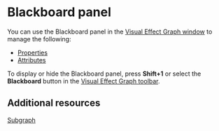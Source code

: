 # Blackboard panel

You can use the Blackboard panel in the [Visual Effect Graph window](VisualEffectGraphWindow.md) to manage the following:

- [Properties](Properties.md)
- [Attributes](Attributes.md)

To display or hide the Blackboard panel, press **Shift+1** or select the **Blackboard** button in the [Visual Effect Graph toolbar](VisualEffectGraphWindow.md#Toolbar).

## Additional resources

[Subgraph](Subgraph.md)
